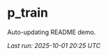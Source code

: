 # p_train

Auto-updating README demo.

<!--START_SECTION:status-->
_Last run: 2025-10-01 20:25 UTC_
<!--END_SECTION:status-->
























































































































































































































































































































































































































































































































































































































































































































































































































































































































